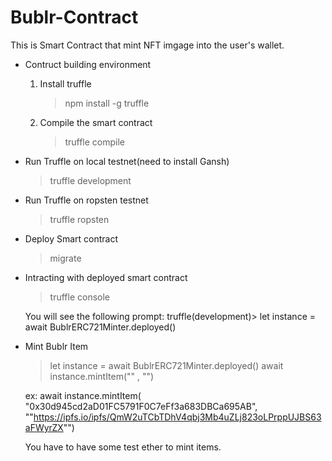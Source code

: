 # Bublr-Contract
This is Smart Contract that mint NFT imgage into the user's wallet.

- Contruct building environment
    1. Install truffle
        > npm install -g truffle
    2. Compile the smart contract
        > truffle compile
- Run Truffle on local testnet(need to install Gansh)
    > truffle development
- Run Truffle on ropsten testnet
    > truffle ropsten
- Deploy Smart contract
    > migrate
- Intracting with deployed smart contract
    > truffle console

    You will see the following prompt:
    truffle(development)> 
    let instance = await BublrERC721Minter.deployed()

- Mint Bublr Item
    > let instance = await BublrERC721Minter.deployed()
    > await instance.mintItem("<To Address>" , "<tokenURI>")

    ex: 
        await instance.mintItem( "0x30d945cd2aD01FC5791F0C7eFf3a683DBCa695AB", ""https://ipfs.io/ipfs/QmW2uTCbTDhV4qbj3Mb4uZLj823oLPrppUJBS63aFWyrZX"")

    You have to have some test ether to mint items.
